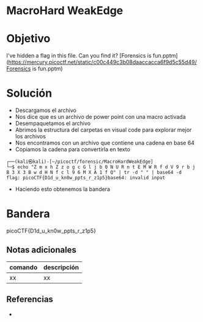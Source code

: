 # MacroHard WeakEdge

# Objetivo
I've hidden a flag in this file. Can you find it? [Forensics is fun.pptm](https://mercury.picoctf.net/static/c00c449c3b08daaccacca6f9d5c55d49/Forensics is fun.pptm)

# Solución
- Descargamos el archivo
- Nos dice que es un archivo de power point con una macro activada
- Desempaquetamos el archivo
- Abrimos la estructura del carpetas en visual code para explorar mejor los archivos
- Nos encontramos con un archivo que contiene una cadena en base 64
- Copiamos la cadena para convertirla en texto
```
┌──(kali㉿kali)-[~/picoctf/forensic/MacroHardWeakEdge]
└─$ echo "Z m x h Z z o g c G l j b 0 N U R n t E M W R f d V 9 r b j B 3 X 3 B w d H N f c l 9 6 M X A 1 f Q" | tr -d " " | base64 -d
flag: picoCTF{D1d_u_kn0w_ppts_r_z1p5}base64: invalid input
```
- Haciendo esto obtenemos la bandera

# Bandera
picoCTF{D1d_u_kn0w_ppts_r_z1p5}

## Notas adicionales
| comando | descripción |
| ------ | ------ |
| xx | xx |

## Referencias
- []()
